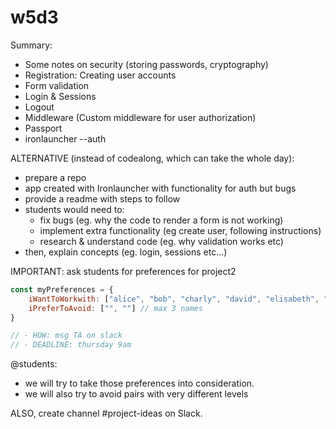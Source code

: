 
# w5d3


<!--

Notes: 
- day is very demanding (start fast-paced from the beginning).


Methodology:
- Continue adding functionality on our library app
- Example: https://github.com/Ironmaidens-Ironhack-Jan-2022/mongoose-express-CRUD-codealong/commits/main

-->




Summary:
- Some notes on security (storing passwords, cryptography)
- Registration: Creating user accounts
- Form validation
- Login & Sessions
- Logout
- Middleware (Custom middleware for user authorization)
- Passport
- ironlauncher --auth




ALTERNATIVE (instead of codealong, which can take the whole day):
- prepare a repo  <!-- @todo -->
- app created with Ironlauncher with functionality for auth but bugs
- provide a readme with steps to follow
- students would need to:
  - fix bugs (eg. why the code to render a form is not working)
  - implement extra functionality (eg create user, following instructions)
  - research & understand code (eg. why validation works etc)
- then, explain concepts (eg. login, sessions etc...)




IMPORTANT: ask students for preferences for project2


  ```js
  const myPreferences = {
      iWantToWorkwith: ["alice", "bob", "charly", "david", "elisabeth", "frank"], // 6 names, ordered by preference
      iPreferToAvoid: ["", ""] // max 3 names
  }

  // - HOW: msg TA on slack
  // - DEADLINE: thursday 9am
  ```

@students:
- we will try to take those preferences into consideration.
- we will also try to avoid pairs with very different levels

ALSO, create channel #project-ideas on Slack.


